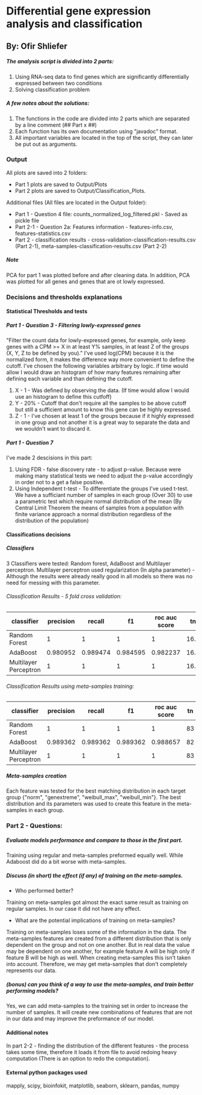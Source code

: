 # Differential gene expression analysis and classification
## By: Ofir Shliefer
##### The analysis script is divided into 2 parts:
1. Using RNA-seq data to find genes which are significantly differentially expressed between two conditions
2. Solving classification problem

##### A few notes about the solutions:
1. The functions in the code are divided into 2 parts which are separated by a line comment (## Part x ##)
2. Each function has its own documentation using "javadoc" format.
3. All important variables are located in the top of the script, they can later be put out as arguments.


### Output
All plots are saved into 2 folders:
- Part 1 plots are saved to Output/Plots
- Part 2 plots are saved to Output/Classification_Plots.

Additional files (All files are located in the Output folder):
- Part 1 - Question 4 file: counts_normalized_log_filtered.pkl - Saved as pickle file
- Part 2-1 - Question 2a: Features information - features-info.csv, features-statistics.csv
- Part 2 - classification results - cross-validation-classification-results.csv (Part 2-1), meta-samples-classification-results.csv (Part 2-2)

##### Note
PCA for part 1 was plotted before and after cleaning data. 
In addition, PCA was plotted for all genes and genes that are ot lowly expressed.

### Decisions and thresholds explanations
#### Statistical Thresholds and tests
##### Part 1 - Question 3 - Filtering lowly-expressed genes
"Filter the count data for lowly-expressed genes, for example, only keep genes with a
CPM >= X in at least Y% samples, in at least Z of the groups (X, Y, Z to be defined by
you)."
I've used log(CPM) because it is the normalized form, it makes the difference way more convenient to define the cutoff.
I've chosen the following variables arbitrary by logic. if time would allow I would draw an histogram of how many features remaining after defining each variable and than defining the cutoff.
1. X - 1 - Was defined by observing the data. (If time would allow I would use an histogram to define this cutfoff)
2. Y - 20% - Cutoff that don't require all the samples to be above cutoff but still a sufficient amount to know this gene can be highly expressed.
3. Z - 1 - I've chosen at least 1 of the groups because if it highly expressed in one group and not another it is a great way to separate the data and we wouldn't want to discard it.

##### Part 1 - Question 7
I've made 2 descisions in this part:
1. Using FDR - false discovery rate - to adjust p-value. Because were making many statistical tests we need to adjust the p-value accordingly in order not to a get a false positive.
2. Using Independent t-test - To differentiate the groups I've used t-test. We have a sufficiant number of samples in each group (Over 30) to use a parametric test which require normal distribution of the mean (By Central Limit Theorem the means of samples from a population with finite variance approach a normal distribution regardless of the distribution of the population)

#### Classifications decisions
##### Classifiers
3 Classifiers  were tested: Random forest, AdaBoost and Multilayer perceptron.
Multilayer perceptron used regularization (In alpha parameter) - Although the results were already really good in all models so there was no need for messing with this parameter.

###### Classification Results - 5 fold cross validation: 

| classifier            | precision | recall   | f1       | roc auc score | tn   | fp  | fn  | tp   |
|-----------------------|-----------|----------|----------|---------------|------|-----|-----|------|
| Random Forest         | 1         | 1        | 1        | 1             | 16.6 | 0   | 0   | 18.8 |
| AdaBoost              | 0.980952  | 0.989474 | 0.984595 | 0.982237      | 16.2 | 0.4 | 0.2 | 18.6 |
| Multilayer Perceptron | 1         | 1        | 1        | 1             | 16.6 | 0   | 0   | 18.8 |

###### Classification Results using meta-samples training:

| classifier            | precision | recall   | f1       | roc auc score | tn | fp | fn | tp |
|-----------------------|-----------|----------|----------|---------------|----|----|----|----|
| Random Forest         | 1         | 1        | 1        | 1             | 83 | 0  | 0  | 94 |
| AdaBoost              | 0.989362  | 0.989362 | 0.989362 | 0.988657      | 82 | 1  | 1  | 93 |
| Multilayer Perceptron | 1         | 1        | 1        | 1             | 83 | 0  | 0  | 94 |

##### Meta-samples creation
Each feature was tested for the best matching distribution in each target group {"norm", "genextreme", "weibull_max", "weibull_min"}.
The best distribution and its parameters was used to create this feature in the meta-samples in each group.



### Part 2 - Questions:
##### Evaluate models performance and compare to those in the first part.

Training using regular and meta-samples preformed equally well. While Adaboost did do a bit worse with meta-samples.

##### Discuss (in short) the effect (if any) of training on the meta-samples. 
 - Who performed better?
 
 Training on meta-samples got almost the exact same result as training on regular samples.
 In our case it did not have any effect.
 
 - What are the potential implications of training on meta-samples?
 
 Training on meta-samples loses some of the information in the data. The meta-samples features are created from a different distribution that is only dependent on the group and not on one another. But in real data the value may be dependent on one another, for example feature A will be high only if feature B will be high as well. When creating meta-samples this isn't taken into account.
 Therefore, we may get meta-samples that don't completely represents our data.
 
##### (bonus) can you think of a way to use the meta-samples, and train better performing models?
Yes, we can add meta-samples to the training set in order to increase the number of samples. It will create new combinations of features that are not in our data and may improve the preformance of our model.


#### Additional notes
In part 2-2 - finding the distribution of the different features - the process takes some time, therefore it loads it from file to avoid redoing heavy computation (There is an option to redo the computation).



#### External python packages used
mapply, scipy, bioinfokit, matplotlib, seaborn, sklearn, pandas, numpy
